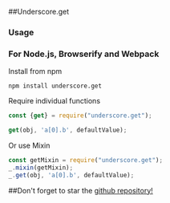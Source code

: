 ##Underscore.get


### Usage

### For Node.js, Browserify and Webpack

Install from npm

    npm install underscore.get

Require individual functions

```javascript
const {get} = require("underscore.get");

get(obj, 'a[0].b', defaultValue);
```

Or use Mixin

```javascript
const getMixin = require("underscore.get");
_.mixin(getMixin);
_.get(obj, 'a[0].b', defaultValue);
```

##Don't forget to star the [github repository!](https://github.com/NarHakobyan/underscore.get)
